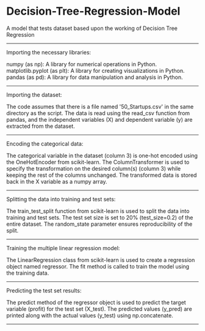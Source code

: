 # Decision-Tree-Regression-Model
A model that tests dataset based upon the working of Decision Tree Regression

------------------------------------------------------------------------------------------------------------------------------------------------------------------------

Importing the necessary libraries:

numpy (as np): A library for numerical operations in Python.
matplotlib.pyplot (as plt): A library for creating visualizations in Python.
pandas (as pd): A library for data manipulation and analysis in Python.

------------------------------------------------------------------------------------------------------------------------------------------------------------------------

Importing the dataset:

The code assumes that there is a file named '50_Startups.csv' in the same directory as the script.
The data is read using the read_csv function from pandas, and the independent variables (X) and dependent variable (y) are extracted from the dataset.

------------------------------------------------------------------------------------------------------------------------------------------------------------------------

Encoding the categorical data:

The categorical variable in the dataset (column 3) is one-hot encoded using the OneHotEncoder from scikit-learn.
The ColumnTransformer is used to specify the transformation on the desired column(s) (column 3) while keeping the rest of the columns unchanged.
The transformed data is stored back in the X variable as a numpy array.

------------------------------------------------------------------------------------------------------------------------------------------------------------------------

Splitting the data into training and test sets:

The train_test_split function from scikit-learn is used to split the data into training and test sets.
The test set size is set to 20% (test_size=0.2) of the entire dataset.
The random_state parameter ensures reproducibility of the split.

------------------------------------------------------------------------------------------------------------------------------------------------------------------------


Training the multiple linear regression model:

The LinearRegression class from scikit-learn is used to create a regression object named regressor.
The fit method is called to train the model using the training data.

------------------------------------------------------------------------------------------------------------------------------------------------------------------------

Predicting the test set results:

The predict method of the regressor object is used to predict the target variable (profit) for the test set (X_test).
The predicted values (y_pred) are printed along with the actual values (y_test) using np.concatenate.

------------------------------------------------------------------------------------------------------------------------------------------------------------------------
